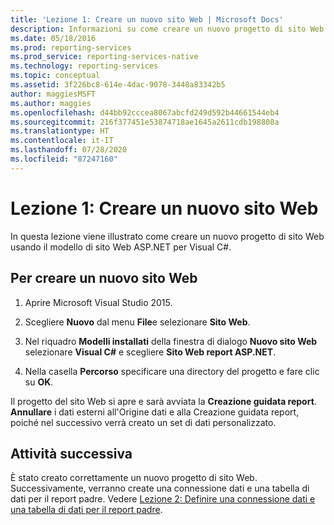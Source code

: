 ```yaml
---
title: 'Lezione 1: Creare un nuovo sito Web | Microsoft Docs'
description: Informazioni su come creare un nuovo progetto di sito Web usando il modello di sito Web ASP.NET per Visual C#.
ms.date: 05/18/2016
ms.prod: reporting-services
ms.prod_service: reporting-services-native
ms.technology: reporting-services
ms.topic: conceptual
ms.assetid: 3f226bc8-614e-4dac-9078-3448a83342b5
author: maggiesMSFT
ms.author: maggies
ms.openlocfilehash: d44bb92cccea8067abcfd249d592b44661544eb4
ms.sourcegitcommit: 216f377451e53874718ae1645a2611cdb198808a
ms.translationtype: HT
ms.contentlocale: it-IT
ms.lasthandoff: 07/28/2020
ms.locfileid: "87247160"
---
```

# <a name="lesson-1-create-a-new-website"></a>Lezione 1: Creare un nuovo sito Web
In questa lezione viene illustrato come creare un nuovo progetto di sito Web usando il modello di sito Web ASP.NET per Visual C#.  
  
## <a name="to-create-a-new-website"></a>Per creare un nuovo sito Web  
  
1.  Aprire Microsoft Visual Studio 2015.  
  
2.  Scegliere **Nuovo** dal menu **File**e selezionare **Sito Web**.  
  
3.  Nel riquadro **Modelli installati** della finestra di dialogo **Nuovo sito Web** selezionare **Visual C#** e scegliere **Sito Web report ASP.NET**.  
  
4.  Nella casella **Percorso** specificare una directory del progetto e fare clic su **OK**.  
  
Il progetto del sito Web si apre e sarà avviata la **Creazione guidata report**. **Annullare** i dati esterni all'Origine dati e alla Creazione guidata report, poiché nel successivo verrà creato un set di dati personalizzato.  
  
## <a name="next-task"></a>Attività successiva  
È stato creato correttamente un nuovo progetto di sito Web. Successivamente, verranno create una connessione dati e una tabella di dati per il report padre. Vedere [Lezione 2: Definire una connessione dati e una tabella di dati per il report padre](../reporting-services/lesson-2-define-a-data-connection-and-data-table-for-parent-report.md).
